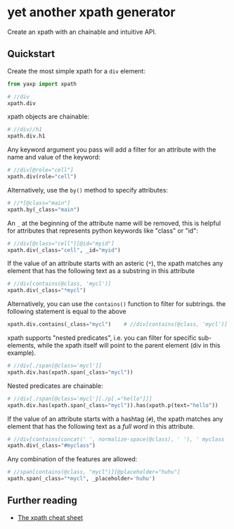 # yet another xpath generator

Create an xpath with an chainable and intuitive API.

## Quickstart

Create the most simple xpath for a `div` element:

``` python
from yaxp import xpath

# //div
xpath.div
```

xpath objects are chainable:

``` python
# //div//h1
xpath.div.h1
```

Any keyword argument you pass will add a filter for an
attribute with the name and value of the keyword:

``` python
# //div[@role="cell"]
xpath.div(role="cell")
```

Alternatively, use the `by()` method to specify attributes:

``` python
# //*[@class="main"]
xpath.by(_class="main")
```

An `_` at the beginning of the attribute name will be
removed, this is helpful for attributes that represents
python keywords like "class" or "id":

``` python
# //div[@class="cell"][@id="myid"]
xpath.div(_class="cell", _id="myid")
```

If the value of an attribute starts with an asteric (`*`), the xpath matches
any element that has the following text as a substring in this attribute

``` python
# //div[contains(@class, 'mycl')]
xpath.div(_class="*mycl")               
```

Alternatively, you can use the `contains()` function to filter for subtrings.
the following statement is equal to the above

``` python
xpath.div.contains(_class="mycl")    # //div[contains(@class, 'mycl')]
```

xpath supports "nested predicates", i.e. you can filter for specific sub-elements,
while the xpath itself will point to the parent element (div in this example).

``` python
# //div[./span[@class='mycl']]
xpath.div.has(xpath.span(_class="mycl"))
```

Nested predicates are chainable:

``` python
# //div[./span[@class='mycl'][./p[.="hello"]]]
xpath.div.has(xpath.span(_class="mycl")).has(xpath.p(text="hello"))
```

If the value of an attribute starts with a hashtag (`#`), the xpath matches
any element that has the following text as a *full word* in this attribute.

``` python
# //div[contains(concat(' ', normalize-space(@class), ' '), ' myclass ')]
xpath.div(_class="#myclass")
```

Any combination of the features are allowed:

``` python
# //span[contains(@class, "mycl")][@placeholder="huhu"]
xpath.span(_class="*mycl", _placeholder='huhu')
```

## Further reading

- [The xpath cheat sheet](https://devhints.io/xpath)

